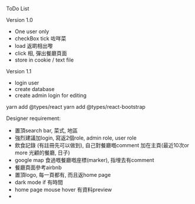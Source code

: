 ToDo List

Version 1.0
- One user only
- checkBox tick 咗咩菜
- load 返啲相出嚟
- click 相, 彈出餐廳頁面
- store in cookie / text file

Version 1.1
- login user
- create database
- create admin login for editing

yarn add @types/react
yarn add @types/react-bootstrap

Designer requirement:
- 置頂search bar, 菜式, 地區
- 強烈建議加login, 寫返2個role, admin role, user role
- 飲食記錄 (有註冊先可以做到), 自己對餐廳嘅comment 加在主頁(最近10次or more 光顧的餐廳, 日子)
- google map 食過嘅餐廳嘅座標(marker), 指埋去有comment
- 餐廳頁面參考airbnb
- 置頂logo, 每一頁都有, 而且返home page
- dark mode if 有時間
- home page mouse hover 有資料preview
- 
